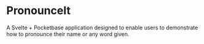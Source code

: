 # PronounceIt
A Svelte + Pocketbase application designed to enable users to demonstrate how to pronounce their name or any word given.
